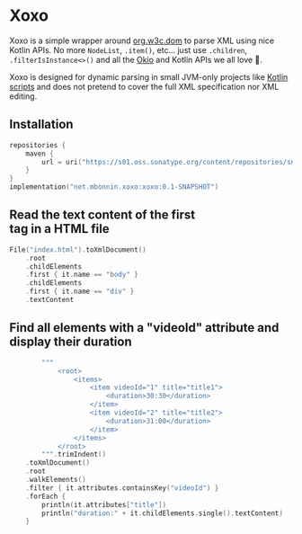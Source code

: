 # Xoxo

Xoxo is a simple wrapper around [org.w3c.dom](https://docs.oracle.com/javase/8/docs/api/index.html?org/w3c/dom/package-summary.html) to parse XML using nice Kotlin APIs. No more `NodeList`, `.item()`, etc... just use `.children`, `.filterIsInstance<>()` and all the [Okio](https://github.com/square/okio) and Kotlin APIs we all love 💙.

Xoxo is designed for dynamic parsing in small JVM-only projects like [Kotlin scripts](https://kotlinlang.org/docs/custom-script-deps-tutorial.html) and does not pretend to cover the full XML specification nor XML editing.

## Installation

```kotlin
repositories {
    maven {
        url = uri("https://s01.oss.sonatype.org/content/repositories/snapshots/")
    }
}
implementation("net.mbonnin.xoxo:xoxo:0.1-SNAPSHOT")
```

## Read the text content of the first <div> tag in a HTML file

```kotlin
File("index.html").toXmlDocument()
    .root
    .childElements
    .first { it.name == "body" }
    .childElements
    .first { it.name == "div" }
    .textContent
```

## Find all elements with a "videoId" attribute and display their duration

```kotlin
        """
            <root>
                <items>
                    <item videoId="1" title="title1">
                        <duration>30:30</duration>
                    </item>
                    <item videoId="2" title="title2">
                        <duration>31:00</duration>
                    </item>
                </items>
            </root>
        """.trimIndent()
    .toXmlDocument()
    .root
    .walkElements()
    .filter { it.attributes.containsKey("videoId") }
    .forEach {
        println(it.attributes["title"])
        println("duration:" + it.childElements.single().textContent)
    }
```